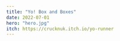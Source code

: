 ```yaml
---
title: "Yo! Box and Boxes"
date: 2022-07-01
hero: "hero.jpg"
itch: https://crucknuk.itch.io/yo-runner
---
```

